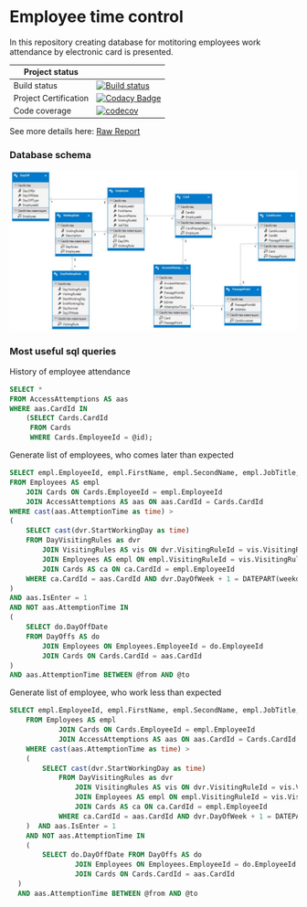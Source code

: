 # Employee time control
In this repository creating database for motitoring employees work attendance by electronic card is presented.

|   Project status|  |
| ------------- |:-------------|
| Build status  | [![Build status](https://ci.appveyor.com/api/projects/status/9nqm94mec0j1dr2p?svg=true)](https://ci.appveyor.com/project/AlexSopov/employee-time-control) |
| Project Certification     |[![Codacy Badge](https://api.codacy.com/project/badge/Grade/ae3322a00bf1435da90e91e4ed0d06ac)](https://www.codacy.com/app/AlexSopov/employee-time-control?utm_source=github.com&amp;utm_medium=referral&amp;utm_content=AlexSopov/employee-time-control&amp;utm_campaign=Badge_Grade)      |
| Code coverage | [![codecov](https://codecov.io/gh/AlexSopov/employee-time-control/branch/master/graph/badge.svg)](https://codecov.io/gh/AlexSopov/employee-time-control)      |

See more details here: [Raw Report](https://github.com/AlexSopov/employee-time-control/blob/master/Content/Report.docx?raw=true)

### Database schema
![Image](https://github.com/AlexSopov/employee-time-control/blob/master/Content/Diagram.jpg?raw=true)

### Most useful sql queries 

History of employee attendance
```sql
SELECT * 
FROM AccessAttemptions AS aas 
WHERE aas.CardId IN 
	(SELECT Cards.CardId 
	 FROM Cards
	 WHERE Cards.EmployeeId = @id);
```

Generate list of employees, who comes later than expected
```sql
SELECT empl.EmployeeId, empl.FirstName, empl.SecondName, empl.JobTitle, empl.VisitingRuleId 
FROM Employees AS empl
	JOIN Cards ON Cards.EmployeeId = empl.EmployeeId
	JOIN AccessAttemptions AS aas ON aas.CardId = Cards.CardId
WHERE cast(aas.AttemptionTime as time) >
(
	SELECT cast(dvr.StartWorkingDay as time)
	FROM DayVisitingRules as dvr
		JOIN VisitingRules AS vis ON dvr.VisitingRuleId = vis.VisitingRuleId
		JOIN Employees AS empl ON empl.VisitingRuleId = vis.VisitingRuleId
		JOIN Cards AS ca ON ca.CardId = empl.EmployeeId
	WHERE ca.CardId = aas.CardId AND dvr.DayOfWeek + 1 = DATEPART(weekday, aas.AttemptionTime)
)  
AND aas.IsEnter = 1
AND NOT aas.AttemptionTime IN
(
	SELECT do.DayOffDate 
	FROM DayOffs AS do
		JOIN Employees ON Employees.EmployeeId = do.EmployeeId
		JOIN Cards ON Cards.CardId = aas.CardId
)
AND aas.AttemptionTime BETWEEN @from AND @to
```

Generate list of employee, who work less than expected
```sql
SELECT empl.EmployeeId, empl.FirstName, empl.SecondName, empl.JobTitle, empl.VisitingRuleId 
    FROM Employees AS empl
            JOIN Cards ON Cards.EmployeeId = empl.EmployeeId
            JOIN AccessAttemptions AS aas ON aas.CardId = Cards.CardId
    WHERE cast(aas.AttemptionTime as time) >
    (
        SELECT cast(dvr.StartWorkingDay as time)
            FROM DayVisitingRules as dvr
                JOIN VisitingRules AS vis ON dvr.VisitingRuleId = vis.VisitingRuleId
                JOIN Employees AS empl ON empl.VisitingRuleId = vis.VisitingRuleId
                JOIN Cards AS ca ON ca.CardId = empl.EmployeeId
            WHERE ca.CardId = aas.CardId AND dvr.DayOfWeek + 1 = DATEPART(weekday, aas.AttemptionTime)
    )  AND aas.IsEnter = 1
    AND NOT aas.AttemptionTime IN
    (
        SELECT do.DayOffDate FROM DayOffs AS do
                JOIN Employees ON Employees.EmployeeId = do.EmployeeId
                JOIN Cards ON Cards.CardId = aas.CardId
  )
  AND aas.AttemptionTime BETWEEN @from AND @to
```
